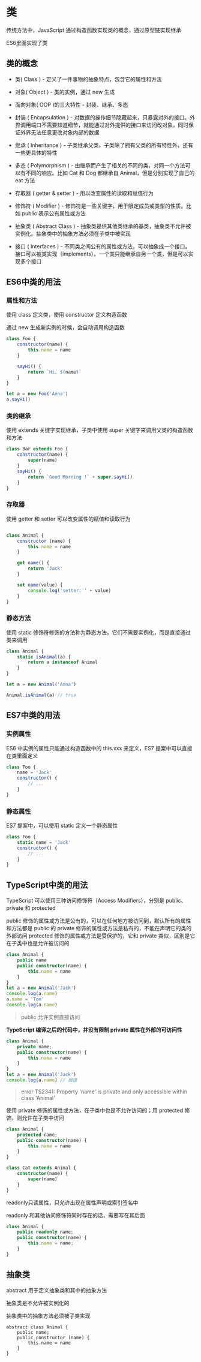 # 类

传统方法中，JavaScript 通过构造函数实现类的概念，通过原型链实现继承

ES6里面实现了类

## 类的概念

- 类( Class ) - 定义了一件事物的抽象特点，包含它的属性和方法

- 对象( Object ) - 类的实例，通过 new 生成

- 面向对象( OOP )的三大特性 - 封装、继承、多态

- 封装 ( Encapsulation ) - 对数据的操作细节隐藏起来，只暴露对外的接口。外界调用端口不需要知道细节，就能通过对外提供的接口来访问改对象，同时保证外界无法任意更改对象内部的数据

- 继承 ( Inheritance ) - 子类继承父类，子类除了拥有父类的所有特性外，还有一些更具体的特性

- 多态 ( Polymorphism ) - 由继承而产生了相关的不同的类，对同一个方法可以有不同的响应。比如 Cat 和 Dog 都继承自 Animal，但是分别实现了自己的 eat 方法

- 存取器 ( getter & setter ) - 用以改变属性的读取和赋值行为

- 修饰符 ( Modifier ) - 修饰符是一些关键字，用于限定成员或类型的性质。比如 public 表示公有属性或方法

- 抽象类 ( Abstract Class ) - 抽象类是供其他类继承的基类，抽象类不允许被实例化。抽象类中的抽象方法必须在子类中被实现

- 接口 ( Interfaces ) - 不同类之间公有的属性或方法，可以抽象成一个接口。接口可以被类实现（implements）。一个类只能继承自另一个类，但是可以实现多个接口

## ES6中类的用法

### 属性和方法

使用 class 定义类，使用 constructor 定义构造函数

通过 new 生成新实例的时候，会自动调用构造函数

```JavaScript
class Foo {
    constructor(name) {
        this.name = name
    }

    sayHi() {
        return `Hi, ${name}`
    }
}

let a = new Foo('Anna')
a.sayHi()
```

### 类的继承
使用 extends 关键字实现继承，子类中使用 super 关键字来调用父类的构造函数和方法

```JavaScript
class Bar extends Foo {
    constructor(name) {
        super(name)
    }
    sayHi() {
        return `Good Morning !` + super.sayHi()
    }
}
```

### 存取器
使用 getter 和 setter 可以改变属性的赋值和读取行为

```JavaScript

class Animal {
    constructor (name) {
        this.name = name
    }

    get name() {
        return 'Jack'
    }

    set name(value) {
        console.log('setter: ' + value)
    }
}

```

### 静态方法
使用 static 修饰符修饰的方法称为静态方法，它们不需要实例化，而是直接通过类来调用

```JavaScript
class Animal {
    static isAnimal(a) {
        return a instanceof Animal
    }
}

let a = new Animal('Anna')

Animal.isAnimal(a) // true
```

## ES7中类的用法

### 实例属性
ES6 中实例的属性只能通过构造函数中的 this.xxx 来定义，ES7 提案中可以直接在类里面定义

```JavaScript
class Foo {
    name = 'Jack'
    constructor() {
        // ...
    }
}
```

### 静态属性
ES7 提案中，可以使用 static 定义一个静态属性
```JavaScript
class Foo {
    static name = 'Jack'
    constructor() {
        // ...
    }
}
```

## TypeScript中类的用法
TypeScript 可以使用三种访问修饰符（Access Modifiers），分别是 public、private 和 protected

public 修饰的属性或方法是公有的，可以在任何地方被访问到，默认所有的属性和方法都是 public 的
private 修饰的属性或方法是私有的，不能在声明它的类的外部访问
protected 修饰的属性或方法是受保护的，它和 private 类似，区别是它在子类中也是允许被访问的

```TypeScript
class Animal {
    public name
    public constructor(name) {
        this.name = name
    }
}
let a = new Animal('Jack')
console.log(a.name)
a.name = 'Tom'
console.log(a.name)
```

> public 允许实例直接访问

**TypeScript 编译之后的代码中，并没有限制 private 属性在外部的可访问性**

```TypeScript
class Animal {
    private name;
    public constructor(name) {
        this.name = name
    }
}
let a = new Animal('Jack')
console.log(a.name) // 报错
```
> error TS2341: Property 'name' is private and only accessible within class 'Animal'

使用 private 修饰的属性或方法，在子类中也是不允许访问的；用 protected 修饰，则允许在子类中访问

```TypeScript
class Animal {
    protected name;
    public constructor(name) {
        this.name = name
    }
}

class Cat extends Animal {
    constructor(name) {
        super(name)
    }
}
```

readonly只读属性，只允许出现在属性声明或索引签名中

readonly 和其他访问修饰符同时存在的话，需要写在其后面

```TypeScript
class Animal {
    public readonly name;
    public constructor(name) {
        this.name = name;
    }
}
```

## 抽象类
abstract 用于定义抽象类和其中的抽象方法

抽象类是不允许被实例化的

抽象类中的抽象方法必须被子类实现

```
abstract class Animal {
    public name;
    public constructor (name) {
        this.name = name
    }
}
```